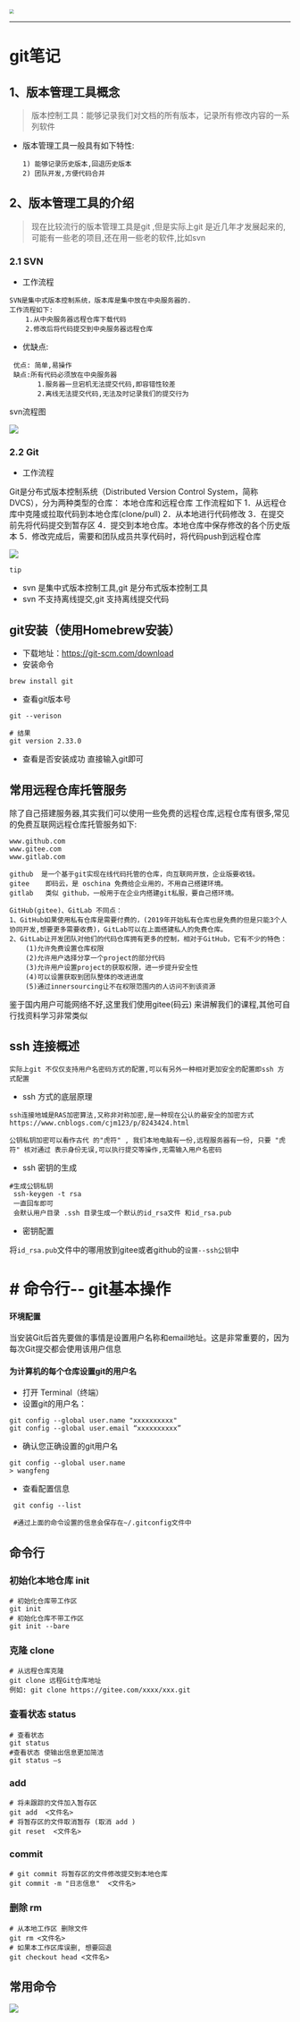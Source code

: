 <img src="https://tva1.sinaimg.cn/large/008i3skNgy1gu881rdku0j60ji06474902.jpg" style="zoom:50%;" />

---

# git笔记

## 1、版本管理工具概念

>版本控制工具：能够记录我们对文档的所有版本，记录所有修改内容的一系列软件

+ 版本管理工具一般具有如下特性:

  ```shell
  1) 能够记录历史版本,回退历史版本
  2) 团队开发,方便代码合并
  ```


## 2、版本管理工具的介绍

> 现在比较流行的版本管理工具是git ,但是实际上git 是近几年才发展起来的,可能有一些老的项目,还在用一些老的软件,比如svn
>

### 2.1 SVN

+ 工作流程

```
SVN是集中式版本控制系统，版本库是集中放在中央服务器的.
工作流程如下:
	1.从中央服务器远程仓库下载代码
	2.修改后将代码提交到中央服务器远程仓库
```

+ 优缺点:

```
 优点: 简单,易操作
 缺点:所有代码必须放在中央服务器  
  	   1.服务器一旦宕机无法提交代码,即容错性较差
       2.离线无法提交代码,无法及时记录我们的提交行为
```

svn流程图 

![](https://tva1.sinaimg.cn/large/008i3skNgy1gu88ebeyibj60bf08974902.jpg)

### 2.2 Git

+ 工作流程

Git是分布式版本控制系统（Distributed Version Control System，简称 DVCS），分为两种类型的仓库：
本地仓库和远程仓库
工作流程如下
    1．从远程仓库中克隆或拉取代码到本地仓库(clone/pull)
    2．从本地进行代码修改
    3．在提交前先将代码提交到暂存区
    4．提交到本地仓库。本地仓库中保存修改的各个历史版本
    5．修改完成后，需要和团队成员共享代码时，将代码push到远程仓库

![](https://tva1.sinaimg.cn/large/008i3skNgy1gu88fwqgxvj60d90d2dgd02.jpg)

`tip`

+ svn 是集中式版本控制工具,git 是分布式版本控制工具
+  svn 不支持离线提交,git 支持离线提交代码



## git安装（使用Homebrew安装）

+ 下载地址：https://git-scm.com/download
+ 安装命令
```shell
brew install git
```
+ 查看git版本号

```shell
git --verison

# 结果
git version 2.33.0
```

+ 查看是否安装成功  直接输入git即可

## 常用远程仓库托管服务

除了自己搭建服务器,其实我们可以使用一些免费的远程仓库,远程仓库有很多,常见的免费互联网远程仓库托管服务如下:

```
www.github.com
www.gitee.com
www.gitlab.com

github  是一个基于git实现在线代码托管的仓库，向互联网开放，企业版要收钱。
gitee    即码云，是 oschina 免费给企业用的，不用自己搭建环境。
gitlab   类似 github，一般用于在企业内搭建git私服，要自己搭环境。

GitHub(gitee)、GitLab 不同点：
1、GitHub如果使用私有仓库是需要付费的，(2019年开始私有仓库也是免费的但是只能3个人协同开发,想要更多需要收费)，GitLab可以在上面搭建私人的免费仓库。
2、GitLab让开发团队对他们的代码仓库拥有更多的控制，相对于GitHub，它有不少的特色：
    (1)允许免费设置仓库权限
    (2)允许用户选择分享一个project的部分代码
    (3)允许用户设置project的获取权限，进一步提升安全性
    (4)可以设置获取到团队整体的改进进度
    (5)通过innersourcing让不在权限范围内的人访问不到该资源

```

鉴于国内用户可能网络不好,这里我们使用gitee(码云) 来讲解我们的课程,其他可自行找资料学习非常类似

## ssh 连接概述

`实际上git 不仅仅支持用户名密码方式的配置,可以有另外一种相对更加安全的配置即ssh 方式配置`

+  ssh 方式的底层原理

```sell
ssh连接地城是RAS加密算法,又称非对称加密,是一种现在公认的最安全的加密方式
https://www.cnblogs.com/cjm123/p/8243424.html

公钥私钥加密可以看作古代 的"虎符" , 我们本地电脑有一份,远程服务器有一份, 只要 "虎符" 核对通过 表示身份无误,可以执行提交等操作,无需输入用户名密码
```

+  ssh 密钥的生成

```she
#生成公钥私钥
 ssh-keygen -t rsa
 一直回车即可
 会默认用户目录 .ssh 目录生成一个默认的id_rsa文件 和id_rsa.pub
```

+ 密钥配置

将`id_rsa.pub`文件中的哪用放到gitee或者github的`设置--ssh公钥`中

# # 命令行-- git基本操作

#### 环境配置

当安装Git后首先要做的事情是设置用户名称和email地址。这是非常重要的，因为每次Git提交都会使用该用户信息

#### 为计算机的每个仓库设置git的用户名

+ 打开 Terminal（终端）
+ 设置git的用户名：

```shell
git config --global user.name "xxxxxxxxxx"
git config --global user.email “xxxxxxxxxx”
```

+ 确认您正确设置的git用户名

```shell
git config --global user.name
> wangfeng
```

+ 查看配置信息

```shell
 git config --list
 
 #通过上面的命令设置的信息会保存在~/.gitconfig文件中
```

## 命令行 

### 初始化本地仓库 init

```shell
# 初始化仓库带工作区
git init
# 初始化仓库不带工作区
git init --bare  
```

### 克隆 clone

```shell
# 从远程仓库克隆
git clone 远程Git仓库地址 
例如: git clone https://gitee.com/xxxx/xxx.git
```
### 查看状态 status

```shell
# 查看状态
git status 
#查看状态 使输出信息更加简洁
git status –s 
```
### add

```shell
# 将未跟踪的文件加入暂存区
git add  <文件名> 
# 将暂存区的文件取消暂存 (取消 add )
git reset  <文件名> 

```

### commit

```shell
# git commit 将暂存区的文件修改提交到本地仓库
git commit -m "日志信息"  <文件名>  
```
### 删除 rm

```shell
# 从本地工作区 删除文件
git rm <文件名>  
# 如果本工作区库误删, 想要回退
git checkout head <文件名>  
```

## 常用命令

![](https://tva1.sinaimg.cn/large/008i3skNgy1gu87mxirk6j619l0u0tgq02.jpg)

